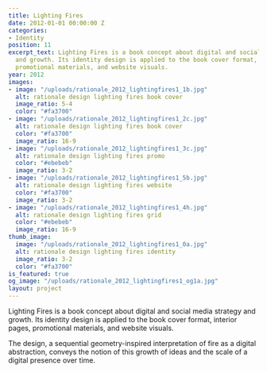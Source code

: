 ```yaml
---
title: Lighting Fires
date: 2012-01-01 00:00:00 Z
categories:
- Identity
position: 11
excerpt_text: Lighting Fires is a book concept about digital and social media strategy
  and growth. Its identity design is applied to the book cover format, interior pages,
  promotional materials, and website visuals.
year: 2012
images:
- image: "/uploads/rationale_2012_lightingfires1_1b.jpg"
  alt: rationale design lighting fires book cover
  image_ratio: 5-4
  color: "#fa3700"
- image: "/uploads/rationale_2012_lightingfires1_2c.jpg"
  alt: rationale design lighting fires book cover
  color: "#fa3700"
  image_ratio: 16-9
- image: "/uploads/rationale_2012_lightingfires1_3c.jpg"
  alt: rationale design lighting fires promo
  color: "#ebebeb"
  image_ratio: 3-2
- image: "/uploads/rationale_2012_lightingfires1_5b.jpg"
  alt: rationale design lighting fires website
  color: "#fa3700"
  image_ratio: 3-2
- image: "/uploads/rationale_2012_lightingfires1_4h.jpg"
  alt: rationale design lighting fires grid
  color: "#ebebeb"
  image_ratio: 16-9
thumb_image:
  image: "/uploads/rationale_2012_lightingfires1_0a.jpg"
  alt: rationale design lighting fires identity
  image_ratio: 3-2
  color: "#fa3700"
is_featured: true
og_image: "/uploads/rationale_2012_lightingfires1_og1a.jpg"
layout: project
---
```


Lighting Fires is a book concept about digital and social media strategy and growth. Its identity design is applied to the book cover format, interior pages, promotional materials, and website visuals.

The design, a sequential geometry-inspired interpretation of fire as a digital abstraction, conveys the notion of this growth of ideas and the scale of a digital presence over time.